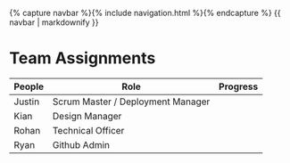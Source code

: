 {% capture navbar %}{% include navigation.html %}{% endcapture %}
{{ navbar | markdownify }}
# Team Assignments
People | Role | Progress |
-------------  | -------------- | -------------- |
Justin   | Scrum Master / Deployment Manager |   |
Kian   | Design Manager |  |
Rohan   | Technical Officer |  |
Ryan   | Github Admin |  |

